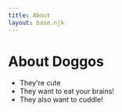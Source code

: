 ```yaml
---
title: About
layout: base.njk
---
```

# About Doggos

* They're cute
* They want to eat your brains!
* They also want to cuddle!
